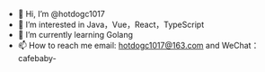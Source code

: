 - 👋 Hi, I’m @hotdogc1017
- 👀 I’m interested in Java，Vue，React，TypeScript
- 🌱 I’m currently learning Golang
- 📫 How to reach me email: hotdogc1017@163.com and WeChat：cafebaby-

<!---
hotdogc1017/hotdogc1017 is a ✨ special ✨ repository because its `README.md` (this file) appears on your GitHub profile.
You can click the Preview link to take a look at your changes.
--->

